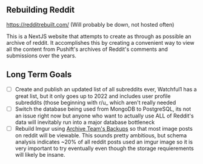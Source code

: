 ## Rebuilding Reddit
https://redditrebuilt.com/ (Will probably be down, not hosted often)  
  
This is a NextJS website that attempts to create as through as possible an archive of reddit. It accomplishes this by creating a convenient way to view all the content from Pushift's archives of Reddit's comments and submissions over the years.

## Long Term Goals
- [ ] Create and publish an updated list of all subreddits ever, Watchful1 has a great list, but it only goes up to 2022 and includes user profile subreddits (those beginning with r/u_ which aren't really needed 
- [ ] Switch the database being used from MongoDB to PostgreSQL, its not an issue right now but anyone who want to actually use ALL of Reddit's data will inevitably run into a major database bottleneck
- [ ] Rebuild Imgur using [Archive Team's Backups](https://archive.org/details/archiveteam_imgur) so that most image posts on reddit will be viewable. This sounds pretty ambitious, but schema analysis indicates ~20% of all reddit posts used an imgur image so it is very important to try eventually even though the storage requierements will likely be insane.
